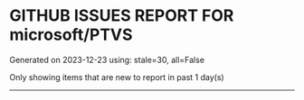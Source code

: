 
# GITHUB ISSUES REPORT FOR microsoft/PTVS


Generated on 2023-12-23 using: stale=30, all=False


Only showing items that are new to report in past 1 day(s)


---

